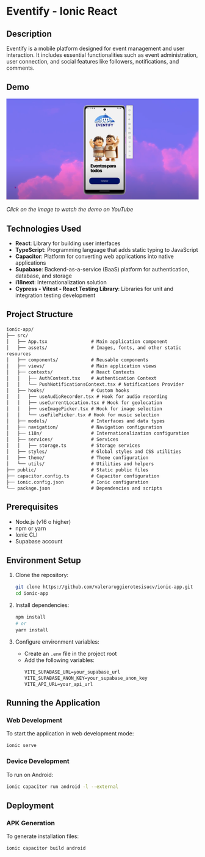 # Eventify - Ionic React

## Description

Eventify is a mobile platform designed for event management and user interaction. It includes essential functionalities such as event administration, user connection, and social features like followers, notifications, and comments.

## Demo

[![Eventify Demo](/eventifyThumbnail.png)](https://youtu.be/5qaMUsTg-lM)

*Click on the image to watch the demo on YouTube*

## Technologies Used

- **React**: Library for building user interfaces
- **TypeScript**: Programming language that adds static typing to JavaScript
- **Capacitor**: Platform for converting web applications into native applications
- **Supabase**: Backend-as-a-service (BaaS) platform for authentication, database, and storage
- **i18next**: Internationalization solution
- **Cypress - Vitest - React Testing Library**: Libraries for unit and integration testing development

## Project Structure

```
ionic-app/
├── src/
│   ├── App.tsx                # Main application component
│   ├── assets/                # Images, fonts, and other static resources
│   ├── components/            # Reusable components
│   ├── views/                 # Main application views
│   ├── contexts/              # React Contexts
│   │   ├── AuthContext.tsx    # Authentication Context
│   │   └── PushNotificationsContext.tsx # Notifications Provider
│   ├── hooks/                 # Custom hooks
│   │   ├── useAudioRecorder.tsx # Hook for audio recording
│   │   ├── useCurrentLocation.tsx # Hook for geolocation
│   │   ├── useImagePicker.tsx # Hook for image selection
│   │   └── useFilePicker.tsx # Hook for music selection
│   ├── models/                # Interfaces and data types
│   ├── navigation/            # Navigation configuration
│   ├── i18n/                  # Internationalization configuration
│   ├── services/              # Services
│   │   ├── storage.ts         # Storage services
│   ├── styles/                # Global styles and CSS utilities
│   ├── theme/                 # Theme configuration
│   └── utils/                 # Utilities and helpers
├── public/                    # Static public files
├── capacitor.config.ts        # Capacitor configuration
├── ionic.config.json          # Ionic configuration
└── package.json               # Dependencies and scripts
```

## Prerequisites

- Node.js (v16 o higher)
- npm or yarn
- Ionic CLI
- Supabase account

## Environment Setup

1. Clone the repository:
   ```bash
   git clone https://github.com/valeraruggierotesisucv/ionic-app.git
   cd ionic-app
   ```

2. Install dependencies:
   ```bash
   npm install
   # or
   yarn install
   ```

3. Configure environment variables:
   - Create an `.env` file in the project root
   - Add the following variables:
     ```
     VITE_SUPABASE_URL=your_supabase_url
     VITE_SUPABASE_ANON_KEY=your_supabase_anon_key
     VITE_API_URL=your_api_url
     ```

## Running the Application

### Web Development

To start the application in web development mode:

```bash
ionic serve
```

### Device Development

To run on Android:

```bash
ionic capacitor run android -l --external
```

## Deployment

### APK Generation

To generate installation files:

```bash
ionic capacitor build android 
```

